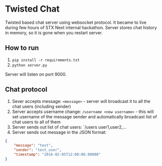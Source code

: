 # Twisted Chat

Twisted based chat server using websocket protocol.
It became to live during few hours of STX Next internal hackathon.
Server stores chat history in memory, so it is gone when you restart server.

## How to run

1. `pip install -r requirements.txt`
2. `python server.py`

Server will listen on port 9000.

## Chat protocol

1. Sever accepts message: `<message>` - server will broadcast it to all the chat users (including sender)
2. Server accepts username change: `/username <new username>` - this will set username of the message sender and automatically broadcast list of chat users to all of them
3. Server sends out list of chat users: `/users user1,user2,...
4. Server sends out message in the JSON format:
```json
{
    "message": "test",
    "sender": "test_user",
    "timestamp": "2016-02-05T12:00:00.00000"
}
```
